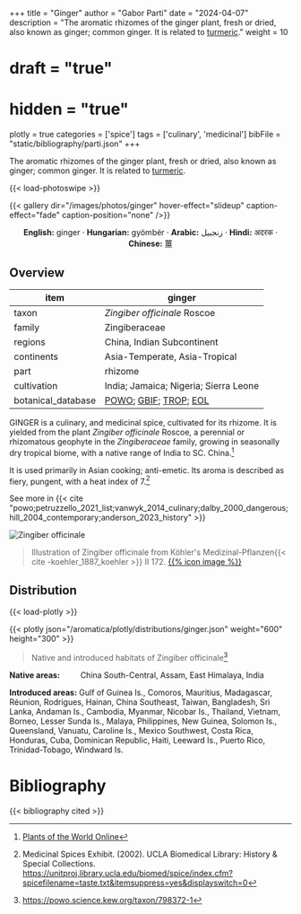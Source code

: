 +++
title = "Ginger"
author = "Gabor Parti"
date = "2024-04-07"
description = "The aromatic rhizomes of the ginger plant, fresh or dried, also known as ginger; common ginger. It is related to [turmeric](../items/turmeric)."
weight = 10
# draft = "true"
# hidden = "true"
plotly = true
categories = ['spice']
tags = ['culinary', 'medicinal']
bibFile = "static/bibliography/parti.json"
+++

The aromatic rhizomes of the ginger plant, fresh or dried, also known as ginger; common ginger. It is related to [turmeric](../items/turmeric).

 [<i class="fab fa-wikipedia-w"></i>](https://en.wikipedia.org/wiki/Ginger){{< load-photoswipe >}}

{{< gallery dir="/images/photos/ginger" hover-effect="slideup" caption-effect="fade" caption-position="none" />}}

<center>

**English:** ginger · **Hungarian:** gyömbér · **Arabic:** <span class="arabic-text" dir="rtl">زنجبيل</span> · **Hindi:** <span class="devanagari-text">अदरक </span> · **Chinese:** <span class="traditional-chinese-text">薑</span>

</center>

## Overview

|       item       |                                                                                      ginger                                                                                      |
|------------------|----------------------------------------------------------------------------------------------------------------------------------------------------------------------------------|
|       taxon      |                                                                           *Zingiber officinale* Roscoe                                                                           |
|      family      |                                                                                   Zingiberaceae                                                                                  |
|      regions     |                                                                            China, Indian Subcontinent                                                                            |
|    continents    |                                                                           Asia-Temperate, Asia-Tropical                                                                          |
|       part       |                                                                                      rhizome                                                                                     |
|    cultivation   |                                                                       India; Jamaica; Nigeria; Sierra Leone                                                                      |
|botanical_database|[POWO](https://powo.science.kew.org/taxon/798372-1); [GBIF](https://www.gbif.org/species/2757280); [TROP](https://tropicos.org/name/34500018); [EOL](https://eol.org/pages/987032)|

GINGER is a culinary, and medicinal spice, cultivated for its rhizome. It is yielded from the plant *Zingiber officinale* Roscoe, a perennial or rhizomatous geophyte in the *Zingiberaceae* family, growing in seasonally dry tropical biome, with a native range of India to SC. China.[^powo_ginger]

[^powo_ginger]: [Plants of the World Online](https://powo.science.kew.org)

It is used primarily in Asian cooking; anti-emetic. Its aroma is described as fiery, pungent, with a heat index of 7.[^ucla_2002_medicinal]

[^ucla_2002_medicinal]: Medicinal Spices Exhibit. (2002). UCLA Biomedical Library: History & Special Collections. https://unitproj.library.ucla.edu/biomed/spice/index.cfm?spicefilename=taste.txt&itemsuppress=yes&displayswitch=0

See more in  {{< cite "powo;petruzzello_2021_list;vanwyk_2014_culinary;dalby_2000_dangerous;hill_2004_contemporary;anderson_2023_history" >}}

![Zingiber officinale](/images/illustrations/ginger.png?width=40rem "Illustration of Zingiber officinale from Köhler's Medizinal-Pflanzen")

>Illustration of Zingiber officinale from Köhler's Medizinal-Pflanzen{{< cite -koehler_1887_koehler >}} II 172. [{{% icon image %}}](https://www.biodiversitylibrary.org/item/10837#page/693/mode/1up)

## Distribution

{{< load-plotly >}}

{{< plotly json="/aromatica/plotly/distributions/ginger.json" weight="600" height="300" >}}

>Native and introduced habitats of Zingiber officinale[^powo]

[^powo]: https://powo.science.kew.org/taxon/798372-1

<p style="text-align:left;">

**Native areas:** &ensp; &ensp; &ensp; China South-Central, Assam, East Himalaya, India

**Introduced areas:** Gulf of Guinea Is., Comoros, Mauritius, Madagascar, Réunion, Rodrigues, Hainan, China Southeast, Taiwan, Bangladesh, Sri Lanka, Andaman Is., Cambodia, Myanmar, Nicobar Is., Thailand, Vietnam, Borneo, Lesser Sunda Is., Malaya, Philippines, New Guinea, Solomon Is., Queensland, Vanuatu, Caroline Is., Mexico Southwest, Costa Rica, Honduras, Cuba, Dominican Republic, Haiti, Leeward Is., Puerto Rico, Trinidad-Tobago, Windward Is.

</p>



# Bibliography

{{< bibliography cited >}}

